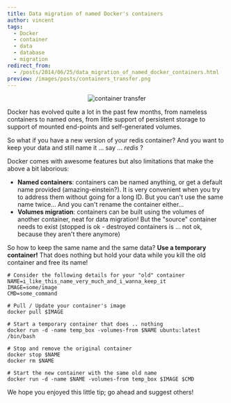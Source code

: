 ```yaml
---
title: Data migration of named Docker's containers
author: vincent
tags:
  - Docker
  - container
  - data
  - database
  - migration
redirect_from:
  - /posts/2014/06/25/data_migration_of_named_docker_containers.html
preview: /images/posts/containers_transfer.png
---
```


<p align='center'><img alt='container transfer' src='http://wiredcraft.com/images/posts/containers_transfer.png'/></p>

Docker has evolved quite a lot in the past few months, from nameless containers to named ones, from little support of persistent storage to support of mounted end-points and self-generated volumes.

<!--more-->

So what if you have a new version of your redis container? And you want to keep your data and still name it ... say ... *redis* ?

Docker comes with awesome features but also limitations that make the above a bit laborious:

- **Named containers**: containers can be named anything, or get a default name provided (amazing-einstein?). It is very convenient when you try to address them without going for a long ID. But you can't use the same name twice... And you can't rename the container either...
- **Volumes migration**: containers can be built using the volumes of another container, neat for data migration! But the "source" container needs to exist (stopped is ok - destroyed containers is ... not ok, because they aren't there anymore)

So how to keep the same name and the same data? **Use a temporary container!** That does nothing but hold your data while you kill the old container and free its name!

```
# Consider the following details for your "old" container
NAME=i_like_this_name_very_much_and_i_wanna_keep_it
IMAGE=some/image
CMD=some_command

# Pull / Update your container's image
docker pull $IMAGE

# Start a temporary container that does .. nothing
docker run -d -name temp_box -volumes-from $NAME ubuntu:latest /bin/bash

# Stop and remove the original container
docker stop $NAME
docker rm $NAME

# Start the new container with the same old name
docker run -d -name $NAME -volumes-from temp_box $IMAGE $CMD
```

We hope you enjoyed this little tip; go ahead and suggest others!
